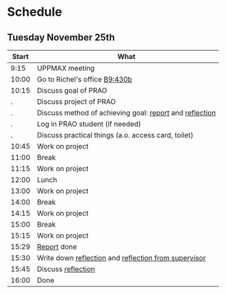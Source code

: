 # Schedule

## Tuesday November 25th

Start|What
-----|-----
9:15 |UPPMAX meeting
10:00|Go to Richel's office [B9:430b](office.md)
10:15|Discuss goal of PRAO
.    |Discuss project of PRAO
.    |Discuss method of achieving goal: [report](report.md) and [reflection](reflection.md)
.    |Log in PRAO student (if needed)
.    |Discuss practical things (a.o. access card, toilet)
10:45|Work on project
11:00|Break
11:15|Work on project
12:00|Lunch
13:00|Work on project
14:00|Break
14:15|Work on project
15:00|Break
15:15|Work on project
15:29|[Report](report.md) done
15:30|Write down [reflection](reflection.md) and [reflection from supervisor](reflection_from_supervisor.md)
15:45|Discuss [reflection](reflection.md)
16:00|Done
